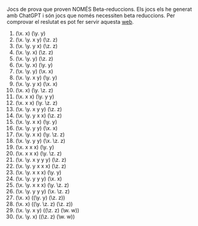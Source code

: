 Jocs de prova que proven NOMÉS Beta-reduccions. Els jocs els he generat amb ChatGPT i són jocs que només necessiten beta reduccions.
Per comprovar el reslutat es pot fer servir aquesta [web](https://lambdacalc.io/).

1. (\x. x) (\y. y)
2. (\x. \y. x y) (\z. z)
3. (\x. \y. y x) (\z. z)
4. (\x. \y. x) (\z. z)
5. (\x. \y. y) (\z. z)
6. (\x. \y. x) (\y. y)
7. (\x. \y. y) (\x. x)
8. (\x. \y. x y) (\y. y)
9. (\x. \y. y x) (\x. x)
10. (\x. x) (\y. \z. z)
11. (\x. x x) (\y. y y)
12. (\x. x x) (\y. \z. z)
13. (\x. \y. x y y) (\z. z)
14. (\x. \y. y x x) (\z. z)
15. (\x. \y. x x) (\y. y)
16. (\x. \y. y y) (\x. x)
17. (\x. \y. x x) (\y. \z. z)
18. (\x. \y. y y) (\x. \z. z)
19. (\x. x x x) (\y. y)
20. (\x. x x x) (\y. \z. z)
21. (\x. \y. x y y y) (\z. z)
22. (\x. \y. y x x x) (\z. z)
23. (\x. \y. x x x) (\y. y)
24. (\x. \y. y y y) (\x. x)
25. (\x. \y. x x x) (\y. \z. z)
26. (\x. \y. y y y) (\x. \z. z)
27. (\x. x) ((\y. y) (\z. z))
28. (\x. x) ((\y. \z. z) (\z. z))
29. (\x. \y. x y) ((\z. z) (\w. w))
30. (\x. \y. x) ((\z. z) (\w. w))
